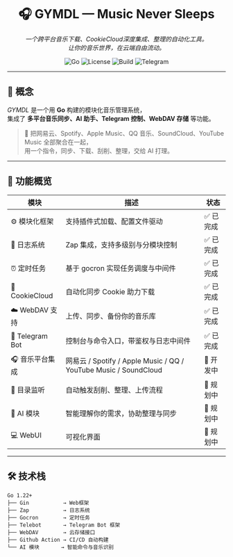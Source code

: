 <div align="center">

# 🎧 GYMDL — Music Never Sleeps

_一个跨平台音乐下载、CookieCloud深度集成、整理的自动化工具。  
让你的音乐世界，在云端自由流动。_

![Go](https://img.shields.io/badge/Go-1.22+-00ADD8?logo=go)
![License](https://img.shields.io/badge/license-MIT-green)
![Build](https://img.shields.io/github/actions/workflow/status/yourname/cookiesync/build.yml?logo=github)
![Telegram](https://img.shields.io/badge/telegram-bot-blue?logo=telegram)

</div>

---

## 🧠 概念

*GYMDL* 是一个用 **Go** 构建的模块化音乐管理系统，  
集成了 **多平台音乐同步、AI 助手、Telegram 控制、WebDAV 存储** 等功能。

> 🎵 把网易云、Spotify、Apple Music、QQ 音乐、SoundCloud、YouTube Music 全部聚合在一起，  
> 用一个指令，同步、下载、刮削、整理，交给 AI 打理。

---
## 🧩 功能概览

| 模块 | 描述 | 状态 |
|------|------|------|
| ⚙️ 模块化框架 | 支持插件式加载、配置文件驱动 | ✅ 已完成 |
| 🧾 日志系统 | Zap 集成，支持多级别与分模块控制 | ✅ 已完成 |
| ⏰ 定时任务 | 基于 gocron 实现任务调度与中间件 | ✅ 已完成 |
| 🍪 CookieCloud | 自动化同步 Cookie 助力下载 | ✅ 已完成 |
| ☁️ WebDAV 支持 | 上传、同步、备份你的音乐库 | ✅ 已完成 |
| 🤖 Telegram Bot | 控制台与命令入口，带鉴权与日志中间件 | ✅ 已完成 |
| 🎧 音乐平台集成 | 网易云 / Spotify / Apple Music / QQ / YouTube Music / SoundCloud | 🚧 开发中 |
| 🔄 目录监听 | 自动触发刮削、整理、上传流程 | 🚧 规划中 |
| 🧠 AI 模块 | 智能理解你的需求，协助整理与同步 | 🚧 规划中 |
| 💻 WebUI | 可视化界面 | 🚧 规划中 |

---

## 🛠️ 技术栈

```text
Go 1.22+
├── Gin           → Web框架
├── Zap           → 日志系统
├── Gocron        → 定时任务
├── Telebot       → Telegram Bot 框架
├── WebDAV        → 云存储接口
├── Github Action → CI/CD 自动构建
└── AI 模块       → 智能命令与音乐识别
